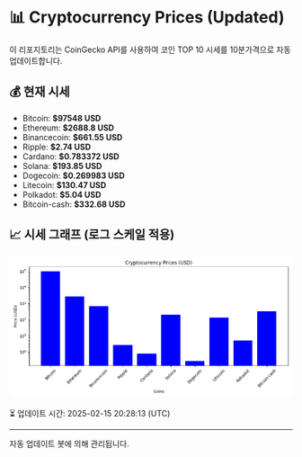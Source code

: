 
# 📊 Cryptocurrency Prices (Updated)

이 리포지토리는 CoinGecko API를 사용하여 코인 TOP 10 시세를 10분가격으로 자동 업데이트합니다.

## 💰 현재 시세
- Bitcoin: **$97548 USD**
- Ethereum: **$2688.8 USD**
- Binancecoin: **$661.55 USD**
- Ripple: **$2.74 USD**
- Cardano: **$0.783372 USD**
- Solana: **$193.85 USD**
- Dogecoin: **$0.269983 USD**
- Litecoin: **$130.47 USD**
- Polkadot: **$5.04 USD**
- Bitcoin-cash: **$332.68 USD**

## 📈 시세 그래프 (로그 스케일 적용)
![Crypto Prices](crypto_prices.png)

⏳ 업데이트 시간: 2025-02-15 20:28:13 (UTC)

---
자동 업데이트 봇에 의해 관리됩니다.
